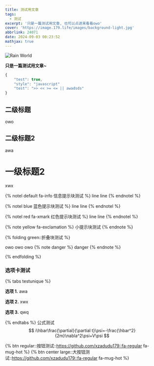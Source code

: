 ```yaml
---
title: 测试用文章
tags:
  - 测试
excerpt: '只是一篇测试用文章, 也可以点进来看看owo'
cover: 'https://image.179.life/images/background-light.jpg'
abbrlink: 24071
date: 2024-09-03 00:23:52
mathjax: true
---
```


![Rain World](https://image.179.life/images/rainworld.jpg)

**只是一篇测试用文章~**

``` javascript
{
    "test": true,
    "style": "javascript"
    "test": ">> << >= <= || awadsds"
}
```

## 二级标题

owo

## 二级标题2

awa

# 一级标题2

xwx

{% notel default fa-info 信息提示块测试 %}
line
line
{% endnotel %}

{% notel blue 蓝色提示块测试 %}
line
line
{% endnotel %}

{% notel red fa-xmark 红色提示块测试 %}
line
line
{% endnotel %}

{% note yellow fa-exclamation %}
小提示块测试
{% endnote %}

{% folding green::折叠块测试 %}

owo
owo
owo
{% note danger  %}
danger
{% endnote %}

{% endfolding %}

### 选项卡测试
{% tabs testunique %}
<!-- tab 第一选项-->
**选项 1.**
awa
<!-- endtab -->

<!-- tab 第二选项-->
**选项 2.**
xwx
<!-- endtab -->

<!-- tab 第三选项-->
**选项 3.**
qwq
<!-- endtab -->
{% endtabs %}
公式测试
$$
i\hbar\frac{\partial}{\partial t}\psi=-\frac{\hbar^2}{2m}\nabla^2\psi+V\psi
$$

{% btn regular::按钮测试::https://github.com/xzadudu179::fa-regular fa-mug-hot %}
{% btn center large::大按钮测试::https://github.com/xzadudu179::fa-regular fa-mug-hot %}